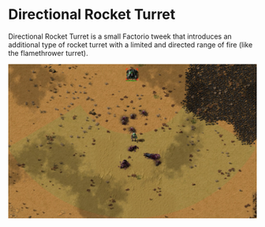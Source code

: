 # Directional Rocket Turret

Directional Rocket Turret is a small Factorio tweek that introduces an additional type of rocket turret with a limited and directed range of fire (like the flamethrower turret).

![The mod portal thumbnail photo, showing a limited and directed turret range.](./thumbnail.png)